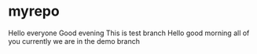 # myrepo
Hello everyone Good evening
This is test branch
Hello good morning all of you
currently we are in the demo branch
